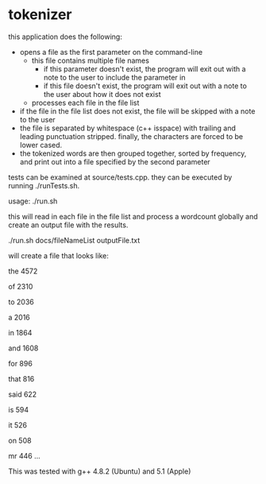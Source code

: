 tokenizer
=========
this application does the following:
*	opens a file as the first parameter on the command-line
	* this file contains multiple file names
		* if this parameter doesn't exist, the program will exit out with a note to the user to include the parameter in
		* if this file doesn't exist, the program will exit out with a note to the user about how it does not exist
	* processes each file in the file list
*	if the file in the file list does not exist, the file will be skipped with a note to the user
*	the file is separated by whitespace (c++ isspace) with trailing and leading punctuation stripped. finally, the characters are forced to be lower cased.
*	the tokenized words are then grouped together, sorted by frequency, and print out into a file specified by the second parameter

tests can be examined at source/tests.cpp. they can be executed by running ./runTests.sh.

usage: 
./run.sh <inputFileWithMultipleFileNames> <outputFileName>

this will read in each file in the file list and process a wordcount globally and create an output file with the results.

./run.sh docs/fileNameList outputFile.txt 

will create a file that looks like:

the	4572

of	2310

to	2036

a	2016

in	1864

and	1608

for	896

that	816

said	622

is	594

it	526

on	508

mr	446
...

This was tested with g++ 4.8.2 (Ubuntu) and 5.1 (Apple)